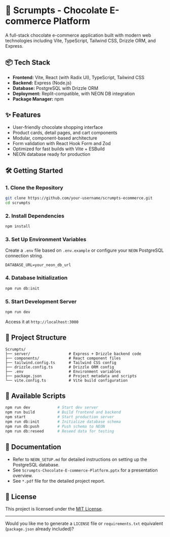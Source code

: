# 🍫 Scrumpts - Chocolate E-commerce Platform

A full-stack chocolate e-commerce application built with modern web technologies including Vite, TypeScript, Tailwind CSS, Drizzle ORM, and Express.

## 📦 Tech Stack

* **Frontend:** Vite, React (with Radix UI), TypeScript, Tailwind CSS
* **Backend:** Express (Node.js)
* **Database:** PostgreSQL with Drizzle ORM
* **Deployment:** Replit-compatible, with NEON DB integration
* **Package Manager:** npm

## ✨ Features

* User-friendly chocolate shopping interface
* Product cards, detail pages, and cart components
* Modular, component-based architecture
* Form validation with React Hook Form and Zod
* Optimized for fast builds with Vite + ESBuild
* NEON database ready for production

## 🛠️ Getting Started

### 1. Clone the Repository

```bash
git clone https://github.com/your-username/scrumpts-ecommerce.git
cd scrumpts
```

### 2. Install Dependencies

```bash
npm install
```

### 3. Set Up Environment Variables

Create a `.env` file based on `.env.example` or configure your `NEON` PostgreSQL connection string.

```env
DATABASE_URL=your_neon_db_url
```

### 4. Database Initialization

```bash
npm run db:init
```

### 5. Start Development Server

```bash
npm run dev
```

Access it at `http://localhost:3000`

## 📁 Project Structure

```
Scrumpts/
├── server/                 # Express + Drizzle backend code
├── components/             # React component files
├── tailwind.config.ts      # Tailwind CSS config
├── drizzle.config.ts       # Drizzle ORM config
├── .env                    # Environment variables
├── package.json            # Project metadata and scripts
└── vite.config.ts          # Vite build configuration
```

## 🧪 Available Scripts

```bash
npm run dev            # Start dev server
npm run build          # Build frontend and backend
npm start              # Start production server
npm run db:init        # Initialize database schema
npm run db:push        # Push schema to NEON
npm run db:reseed      # Reseed data for testing
```

## 📖 Documentation

* Refer to `NEON_SETUP.md` for detailed instructions on setting up the PostgreSQL database.
* See `Scrumpts-Chocolate-E-commerce-Platform.pptx` for a presentation overview.
* See `*.pdf` file for the detailed project report.

## 📄 License

This project is licensed under the [MIT License](LICENSE).

---

Would you like me to generate a `LICENSE` file or `requirements.txt` equivalent (`package.json` already included)?
